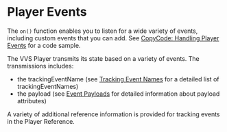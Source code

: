 # Player Events
The `on()` function enables you to listen for a wide variety of events, including custom events that you can add.  See [CopyCode: Handling Player Events](onevents.md) for a code sample.

The VVS Player transmits its state based on a variety of events.  The transmissions includes:

* the trackingEventName (see [Tracking Event Names](../vvsref/events-tracking.md) for a detailed list of trackingEventNames)
* the payload (see [Event Payloads](../vvsref/payload-tracking.md) for detailed information about payload attributes)

A variety of additional reference information is provided for tracking events in the Player Reference.
